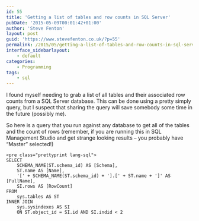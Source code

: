 ```yaml
---
id: 55
title: 'Getting a list of tables and row counts in SQL Server'
pubDate: '2015-05-09T00:01:42+01:00'
author: 'Steve Fenton'
layout: post
guid: 'https://www.stevefenton.co.uk/?p=55'
permalink: /2015/05/getting-a-list-of-tables-and-row-counts-in-sql-server/
interface_sidebarlayout:
    - default
categories:
    - Programming
tags:
    - sql
---
```


I found myself needing to grab a list of all tables and their associated row counts from a SQL Server database. This can be done using a pretty simply query, but I suspect that sharing the query will save somebody some time in the future (possibly me).

So here is a query that you run against any database to get all of the tables and the count of rows (remember, if you are running this in SQL Management Studio and get strange looking results – you probably have “Master” selected!)

```
<pre class="prettyprint lang-sql">
SELECT
    SCHEMA_NAME(ST.schema_id) AS [Schema],
    ST.name AS [Name],
    '[' + SCHEMA_NAME(ST.schema_id) + '].[' + ST.name + ']' AS [FullName],
    SI.rows AS [RowCount]
FROM
    sys.tables AS ST
INNER JOIN
    sys.sysindexes AS SI
    ON ST.object_id = SI.id AND SI.indid < 2
```